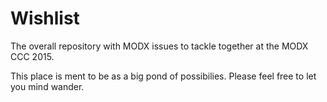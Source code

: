 # Wishlist
The overall repository with MODX issues to tackle together at the MODX CCC 2015.

This place is ment to be as a big pond of possibilies. Please feel free to let you mind wander.
